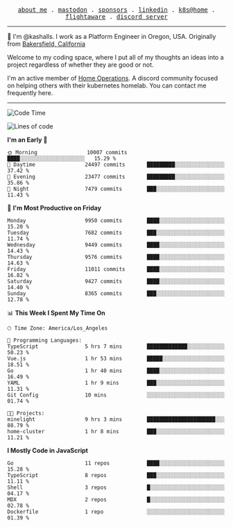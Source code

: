 <p align="center">
  <samp>
    <a href="https://jordanjones.org/">about me</a> .
    <a rel="me" href="https://mastodon.social/@kashall">mastodon</a> .
    <a href="https://github.com/sponsors/kashalls">sponsors</a> .
    <a href="https://linkedin.com/in/jordpjones">linkedin</a> .
    <a href="https://github.com/kashalls/home-cluster">k8s@home</a> .
    <a href="https://flightaware.com/adsb/stats/user/kashalls">flightaware</a> .
    <a href="https://discord.gg/V2WrCfqba9">discord server</a>
  </samp>
</p>

----------------------------------------------------------------

:wave: I'm @kashalls. I work as a Platform Engineer in Oregon, USA. Originally from [Bakersfield, California](https://maps.app.goo.gl/QQMtywTWghpXB6Tu6)

Welcome to my coding space, where I put all of my thoughts an ideas into a project regardless of whether they are good or not.

I'm an active member of [Home Operations](https://discord.gg/home-operations). A discord community focused on helping others with their kubernetes homelab. You can contact me frequently here.

----------------------------------------------------------------
<!--START_SECTION:waka-->
![Code Time](http://img.shields.io/badge/Code%20Time-2%2C427%20hrs%2038%20mins-blue)

![Lines of code](https://img.shields.io/badge/From%20Hello%20World%20I%27ve%20Written-11.5%20million%20lines%20of%20code-blue)

**I'm an Early 🐤** 

```text
🌞 Morning                10007 commits       ████░░░░░░░░░░░░░░░░░░░░░   15.29 % 
🌆 Daytime                24497 commits       █████████░░░░░░░░░░░░░░░░   37.42 % 
🌃 Evening                23477 commits       █████████░░░░░░░░░░░░░░░░   35.86 % 
🌙 Night                  7479 commits        ███░░░░░░░░░░░░░░░░░░░░░░   11.43 % 
```
📅 **I'm Most Productive on Friday** 

```text
Monday                   9950 commits        ████░░░░░░░░░░░░░░░░░░░░░   15.20 % 
Tuesday                  7682 commits        ███░░░░░░░░░░░░░░░░░░░░░░   11.74 % 
Wednesday                9449 commits        ████░░░░░░░░░░░░░░░░░░░░░   14.43 % 
Thursday                 9576 commits        ████░░░░░░░░░░░░░░░░░░░░░   14.63 % 
Friday                   11011 commits       ████░░░░░░░░░░░░░░░░░░░░░   16.82 % 
Saturday                 9427 commits        ████░░░░░░░░░░░░░░░░░░░░░   14.40 % 
Sunday                   8365 commits        ███░░░░░░░░░░░░░░░░░░░░░░   12.78 % 
```


📊 **This Week I Spent My Time On** 

```text
🕑︎ Time Zone: America/Los_Angeles

💬 Programming Languages: 
TypeScript               5 hrs 7 mins        █████████████░░░░░░░░░░░░   50.23 % 
Vue.js                   1 hr 53 mins        █████░░░░░░░░░░░░░░░░░░░░   18.51 % 
Go                       1 hr 40 mins        ████░░░░░░░░░░░░░░░░░░░░░   16.49 % 
YAML                     1 hr 9 mins         ███░░░░░░░░░░░░░░░░░░░░░░   11.31 % 
Git Config               10 mins             ░░░░░░░░░░░░░░░░░░░░░░░░░   01.74 % 

🐱‍💻 Projects: 
minelight                9 hrs 3 mins        ██████████████████████░░░   88.79 % 
home-cluster             1 hr 8 mins         ███░░░░░░░░░░░░░░░░░░░░░░   11.21 % 
```

**I Mostly Code in JavaScript** 

```text
Go                       11 repos            ████░░░░░░░░░░░░░░░░░░░░░   15.28 % 
TypeScript               8 repos             ███░░░░░░░░░░░░░░░░░░░░░░   11.11 % 
Shell                    3 repos             █░░░░░░░░░░░░░░░░░░░░░░░░   04.17 % 
MDX                      2 repos             █░░░░░░░░░░░░░░░░░░░░░░░░   02.78 % 
Dockerfile               1 repo              ░░░░░░░░░░░░░░░░░░░░░░░░░   01.39 % 
```




<!--END_SECTION:waka-->
